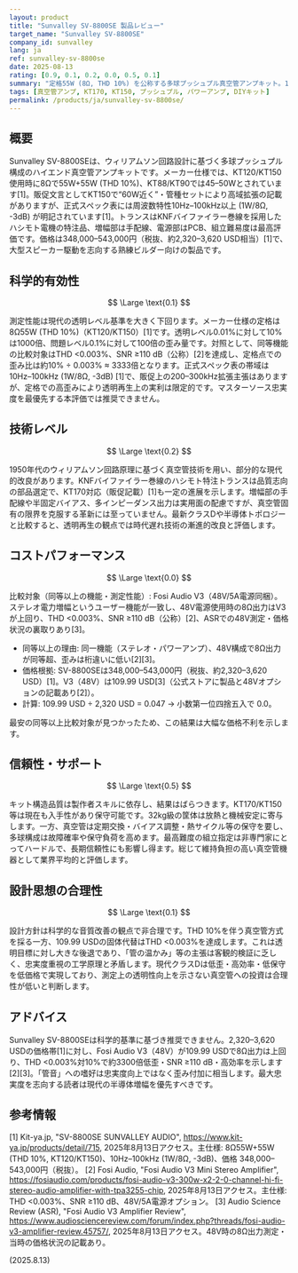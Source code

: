 ```yaml
---
layout: product
title: "Sunvalley SV-8800SE 製品レビュー"
target_name: "Sunvalley SV-8800SE"
company_id: sunvalley
lang: ja
ref: sunvalley-sv-8800se
date: 2025-08-13
rating: [0.9, 0.1, 0.2, 0.0, 0.5, 0.1]
summary: "定格55W (8Ω, THD 10%) を公称する多球プッシュプル真空管アンプキット。109.99 USDのFosi Audio V3（48V電源）と比較して、8Ω出力はV3が上回りTHD <0.003%、SNR ≥110 dBのため測定性能は問題水準で、透明レベル再生は科学的に正当化できない"
tags: [真空管アンプ, KT170, KT150, プッシュプル, パワーアンプ, DIYキット]
permalink: /products/ja/sunvalley-sv-8800se/
---
```


## 概要

Sunvalley SV-8800SEは、ウィリアムソン回路設計に基づく多球プッシュプル構成のハイエンド真空管アンプキットです。メーカー仕様では、KT120/KT150使用時に8Ωで55W+55W (THD 10%)、KT88/KT90では45–50Wとされています[1]。販促文言としてKT150で“60W近く”・管種セットにより高域拡張の記載がありますが、正式スペック表には周波数特性10Hz–100kHz以上 (1W/8Ω, -3dB) が明記されています[1]。トランスはKNFバイファイラー巻線を採用したハシモト電機の特注品、増幅部は手配線、電源部はPCB、組立難易度は最高評価です。価格は348,000–543,000円（税抜、約2,320–3,620 USD相当）[1]で、大型スピーカー駆動を志向する熟練ビルダー向けの製品です。

## 科学的有効性

$$ \Large \text{0.1} $$

測定性能は現代の透明レベル基準を大きく下回ります。メーカー仕様の定格は8Ω55W (THD 10%)（KT120/KT150）[1]です。透明レベル0.01%に対して10%は1000倍、問題レベル0.1%に対して100倍の歪み量です。対照として、同等機能の比較対象はTHD <0.003%、SNR ≥110 dB（公称）[2]を達成し、定格点での歪み比は約10% ÷ 0.003% ≈ 3333倍となります。正式スペック表の帯域は10Hz–100kHz (1W/8Ω, -3dB) [1]で、販促上の200–300kHz拡張主張はありますが、定格での高歪みにより透明再生上の実利は限定的です。マスターソース忠実度を最優先する本評価では推奨できません。

## 技術レベル

$$ \Large \text{0.2} $$

1950年代のウィリアムソン回路原理に基づく真空管技術を用い、部分的な現代的改良があります。KNFバイファイラー巻線のハシモト特注トランスは品質志向の部品選定で、KT170対応（販促記載）[1]も一定の進展を示します。増幅部の手配線や半固定バイアス、多インピーダンス出力は実用面の配慮ですが、真空管固有の限界を克服する革新には至っていません。最新クラスDや半導体トポロジーと比較すると、透明再生の観点では時代遅れ技術の漸進的改良と評価します。

## コストパフォーマンス

$$ \Large \text{0.0} $$

比較対象（同等以上の機能・測定性能）: Fosi Audio V3（48V/5A電源同梱）。ステレオ電力増幅というユーザー機能が一致し、48V電源使用時の8Ω出力はV3が上回り、THD <0.003%、SNR ≥110 dB（公称）[2]、ASRでの48V測定・価格状況の裏取りあり[3]。

- 同等以上の理由: 同一機能（ステレオ・パワーアンプ）、48V構成で8Ω出力が同等超、歪みは桁違いに低い[2][3]。
- 価格根拠: SV-8800SEは348,000–543,000円（税抜、約2,320–3,620 USD）[1]。V3（48V）は109.99 USD[3]（公式ストアに製品と48Vオプションの記載あり[2]）。
- 計算: 109.99 USD ÷ 2,320 USD = 0.047 → 小数第一位四捨五入で 0.0。

最安の同等以上比較対象が見つかったため、この結果は大幅な価格不利を示します。

## 信頼性・サポート

$$ \Large \text{0.5} $$

キット構造品質は製作者スキルに依存し、結果はばらつきます。KT170/KT150等は現在も入手性があり保守可能です。32kg級の筐体は放熱と機械安定に寄与します。一方、真空管は定期交換・バイアス調整・熱サイクル等の保守を要し、多球構成は故障確率や保守負荷を高めます。最高難度の組立指定は非専門家にとってハードルで、長期信頼性にも影響し得ます。総じて維持負担の高い真空管機器として業界平均的と評価します。

## 設計思想の合理性

$$ \Large \text{0.1} $$

設計方針は科学的な音質改善の観点で非合理です。THD 10%を伴う真空管方式を採る一方、109.99 USDの固体代替はTHD <0.003%を達成します。これは透明目標に対し大きな後退であり、「管の温かみ」等の主張は客観的検証に乏しく、忠実度重視の工学原理と矛盾します。現代クラスDは低歪・高効率・低保守を低価格で実現しており、測定上の透明性向上を示さない真空管への投資は合理性が低いと判断します。

## アドバイス

Sunvalley SV-8800SEは科学的基準に基づき推奨できません。2,320–3,620 USDの価格帯[1]に対し、Fosi Audio V3（48V）が109.99 USDで8Ω出力は上回り、THD <0.003%対10%で約3300倍低歪・SNR ≥110 dB・高効率を示します[2][3]。「管音」への嗜好は忠実度向上ではなく歪み付加に相当します。最大忠実度を志向する読者は現代の半導体増幅を優先すべきです。

## 参考情報

[1] Kit-ya.jp, "SV-8800SE SUNVALLEY AUDIO", https://www.kit-ya.jp/products/detail/715, 2025年8月13日アクセス。主仕様: 8Ω55W+55W (THD 10%, KT120/KT150)、10Hz–100kHz (1W/8Ω, -3dB)、価格 348,000–543,000円（税抜）。
[2] Fosi Audio, "Fosi Audio V3 Mini Stereo Amplifier", https://fosiaudio.com/products/fosi-audio-v3-300w-x2-2-0-channel-hi-fi-stereo-audio-amplifier-with-tpa3255-chip, 2025年8月13日アクセス。主仕様: THD <0.003%、SNR ≥110 dB、48V/5A電源オプション。
[3] Audio Science Review (ASR), "Fosi Audio V3 Amplifier Review", https://www.audiosciencereview.com/forum/index.php?threads/fosi-audio-v3-amplifier-review.45757/, 2025年8月13日アクセス。48V時の8Ω出力測定・当時の価格状況の記載あり。

(2025.8.13)